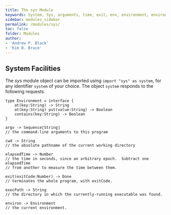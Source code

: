 ```yaml
---
title: The sys Module
keywords: System, Sys, arguments, time, exit, env, environment, environ, execPath, elapsed, argv, command-line
sidebar: modules_sidebar
permalink: /modules/sys/
toc: false
folder: Modules
author:
- 'Andrew P. Black'
- 'Kim B. Bruce'
---
```


## System Facilities


The *sys* module object can be imported using `import "sys" as system`,
for any identifier `system` of your choice. The object `system` responds
to the following requests.

```
type Environment = interface {
    at(key:String) -> String
    at(key:String) put(value:String) -> Boolean
    contains(key:String) -> Boolean
}

argv -> Sequence⟦String⟧
// the command-line arguments to this program

cwd -> String
// the absolute pathname of the current working directory
    
elapsedTime -> Number
// the time in seconds, since an arbitrary epoch.  Subtract one elapsedTime
// from another to measure the time between them.
    
exit(exitCode:Number) -> Done
// terminates the whole program, with exitCode.

execPath -> String
// the directory in which the currently-running executable was found.
    
environ -> Environment
// the current environment.
 
```
